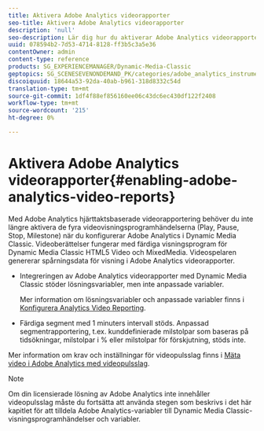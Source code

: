 ```yaml
---
title: Aktivera Adobe Analytics videorapporter
seo-title: Aktivera Adobe Analytics videorapporter
description: 'null'
seo-description: Lär dig hur du aktiverar Adobe Analytics videorapporter.
uuid: 078594b2-7d53-4714-8128-ff3b5c3a5e36
contentOwner: admin
content-type: reference
products: SG_EXPERIENCEMANAGER/Dynamic-Media-Classic
geptopics: SG_SCENESEVENONDEMAND_PK/categories/adobe_analytics_instrumentation_kit
discoiquuid: 18644a53-92da-40ab-b961-318d8332c54d
translation-type: tm+mt
source-git-commit: 1df4f88ef856160ee06c43dc6ec430df122f2408
workflow-type: tm+mt
source-wordcount: '215'
ht-degree: 0%

---
```



# Aktivera Adobe Analytics videorapporter{#enabling-adobe-analytics-video-reports}

Med Adobe Analytics hjärttaktsbaserade videorapportering behöver du inte längre aktivera de fyra videovisningsprogramhändelserna (Play, Pause, Stop, Milestone) när du konfigurerar Adobe Analytics i Dynamic Media Classic. Videoberättelser fungerar med färdiga visningsprogram för Dynamic Media Classic HTML5 Video och MixedMedia. Videospelaren genererar spårningsdata för visning i Adobe Analytics videorapporter.

* Integreringen av Adobe Analytics videorapporter med Dynamic Media Classic stöder lösningsvariabler, men inte anpassade variabler.

   Mer information om lösningsvariabler och anpassade variabler finns i [Konfigurera Analytics Video Reporting](https://microsite.omniture.com/t2/help/en_US/sc/appmeasurement/hbvideo/video_analytics_config.html).

* Färdiga segment med 1 minuters intervall stöds. Anpassad segmentrapportering, t.ex. kunddefinierade milstolpar som baseras på tidsökningar, milstolpar i % eller milstolpar för förskjutning, stöds inte.

Mer information om krav och inställningar för videopulsslag finns i [Mäta video i Adobe Analytics med videopulsslag](https://microsite.omniture.com/t2/help/en_US/sc/appmeasurement/hbvideo/).

>[!NOTE]
>
>Om din licensierade lösning av Adobe Analytics inte innehåller videopulsslag måste du fortsätta att använda stegen som beskrivs i det här kapitlet för att tilldela Adobe Analytics-variabler till Dynamic Media Classic-visningsprogramhändelser och variabler.

